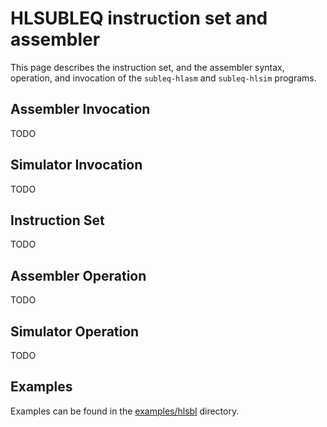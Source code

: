 # HLSUBLEQ instruction set and assembler

This page describes the instruction set, and the assembler syntax, operation,
and invocation of the `subleq-hlasm` and `subleq-hlsim` programs.

## Assembler Invocation

TODO

## Simulator Invocation

TODO

## Instruction Set

TODO

## Assembler Operation

TODO

## Simulator Operation

TODO

## Examples

Examples can be found in the [examples/hlsbl](../examples/hlsbl) directory.
